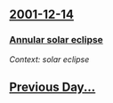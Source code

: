 ## [2001-12-14](/news/2001/12/14/index.md)

### [ Annular solar eclipse](/news/2001/12/14/annular-solar-eclipse.md)
_Context: solar eclipse_

## [Previous Day...](/news/2001/12/13/index.md)

